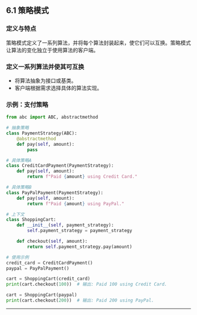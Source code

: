 ## **6.1 策略模式**

### **定义与特点**

策略模式定义了一系列算法，并将每个算法封装起来，使它们可以互换。策略模式让算法的变化独立于使用算法的客户端。

### **定义一系列算法并使其可互换**

- 将算法抽象为接口或基类。
- 客户端根据需求选择具体的算法实现。

### **示例：支付策略**

```python
from abc import ABC, abstractmethod

# 抽象策略
class PaymentStrategy(ABC):
    @abstractmethod
    def pay(self, amount):
        pass

# 具体策略A
class CreditCardPayment(PaymentStrategy):
    def pay(self, amount):
        return f"Paid {amount} using Credit Card."

# 具体策略B
class PayPalPayment(PaymentStrategy):
    def pay(self, amount):
        return f"Paid {amount} using PayPal."

# 上下文
class ShoppingCart:
    def __init__(self, payment_strategy):
        self.payment_strategy = payment_strategy

    def checkout(self, amount):
        return self.payment_strategy.pay(amount)

# 使用示例
credit_card = CreditCardPayment()
paypal = PayPalPayment()

cart = ShoppingCart(credit_card)
print(cart.checkout(100))  # 输出: Paid 100 using Credit Card.

cart = ShoppingCart(paypal)
print(cart.checkout(200))  # 输出: Paid 200 using PayPal.
```

---